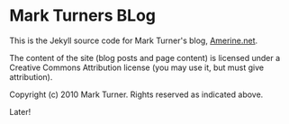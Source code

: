 Mark Turners BLog
=============

This is the Jekyll source code for Mark Turner's blog, [Amerine.net](http://www.amerine.net). 

The content of the site (blog posts and page content) is licensed under a Creative Commons Attribution license (you may use it, but must give attribution).

Copyright (c) 2010 Mark Turner. Rights reserved as indicated above.

Later!